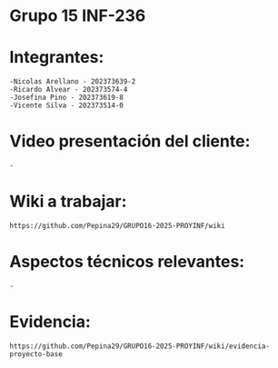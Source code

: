 # Grupo 15 INF-236
# Integrantes:
    -Nicolas Arellano - 202373639-2
    -Ricardo Alvear - 202373574-4
    -Josefina Pino - 202373619-8
    -Vicente Silva - 202373514-0

# Video presentación del cliente:
    -

# Wiki a trabajar:
    https://github.com/Pepina29/GRUPO16-2025-PROYINF/wiki

# Aspectos técnicos relevantes:
    -

# Evidencia:
    https://github.com/Pepina29/GRUPO16-2025-PROYINF/wiki/evidencia-proyecto-base

